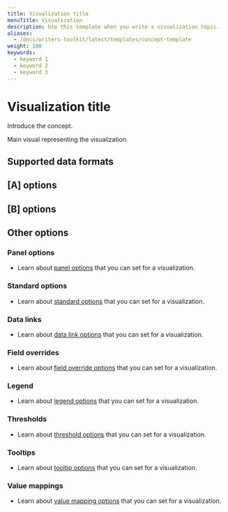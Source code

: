 ```yaml
---
title: Visualization title
menuTitle: Visualization
description: Use this template when you write a visualization topic.
aliases:
  - /docs/writers-toolkit/latest/templates/concept-template
weight: 100
keywords:
  - keyword 1
  - keyword 2
  - keyword 3
---
```


<!-- Refer to [Front matter]({{< relref "../../front-matter/" >}}) for more information about how to populate front matter. -->

# Visualization title

<!-- The visualization title is required. This is the name of the visualization as it appears in the UI. For example: Time series.

A visualization topic provides an overview to help end users understand how to best use the visualization type and the options available to them in the user interface (UI). Visualization topics always include conceptual and reference content and may include task content.

Refer to the [Visualization topic documentation](https://grafana.com/docs/writers-toolkit/writing-guide/topic-types/visualization/) for guidelines on writing a visualization topic.
-->

Introduce the concept.

<!-- The introduction is required. Add an introduction to the visualization that explains what visualization type can help the user do. -->

Main visual representing the visualization.

<!-- A screenshot is generally preferred because it's easiest to maintain, but a five-to-ten second video is acceptable. Don't use longer videos as the main visual aid here. They can be added elsewhere in the page, if needed. -->

## Supported data formats

<!-- Provide guidance about which data formats are supported by the visualization type with example use cases. Does not apply to a widget topic. -->

## [A] options

<!-- For each drop-down section of options in the edit panel add a section in the topic with the name of the UI section, followed by the word "options." This doesn't include the sections linked from the **Other options** section. -->

## [B] options

<!-- For each drop-down section of options in the edit panel add a section in the topic with the name of the UI section, followed by the word "options." This doesn't include the sections linked from the **Other options** section. -->

## Other options

<!-- Link out to common visualization options Use H3s for each section to make them easily scannable. -->

### Panel options

- Learn about [panel options](https://grafana.com/docs/grafana/latest/panels-visualizations/configure-thresholds) that you can set for a visualization.

### Standard options

- Learn about [standard options](https://grafana.com/docs/grafana/latest/panels-visualizations/configure-standard-options) that you can set for a visualization.

### Data links

- Learn about [data link options](https://grafana.com/docs/grafana/latest/panels-visualizations/configure-data-links) that you can set for a visualization.

### Field overrides

- Learn about [field override options](https://grafana.com/docs/grafana/latest/panels-visualizations/configure-overrides) that you can set for a visualization.

### Legend

- Learn about [legend options](https://grafana.com/docs/grafana/latest/panels-visualizations/configure-legend) that you can set for a visualization.

### Thresholds

- Learn about [threshold options](https://grafana.com/docs/grafana/latest/panels-visualizations/configure-thresholds) that you can set for a visualization.

### Tooltips

- Learn about [tooltip options](https://grafana.com/docs/grafana/latest/panels-visualizations) that you can set for a visualization.

### Value mappings

- Learn about [value mapping options](https://grafana.com/docs/grafana/latest/panels-visualizations/configure-value-mappings) that you can set for a visualization.
